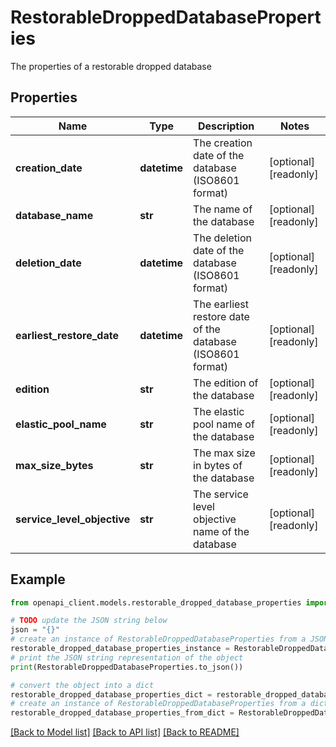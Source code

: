 # RestorableDroppedDatabaseProperties

The properties of a restorable dropped database

## Properties

Name | Type | Description | Notes
------------ | ------------- | ------------- | -------------
**creation_date** | **datetime** | The creation date of the database (ISO8601 format) | [optional] [readonly] 
**database_name** | **str** | The name of the database | [optional] [readonly] 
**deletion_date** | **datetime** | The deletion date of the database (ISO8601 format) | [optional] [readonly] 
**earliest_restore_date** | **datetime** | The earliest restore date of the database (ISO8601 format) | [optional] [readonly] 
**edition** | **str** | The edition of the database | [optional] [readonly] 
**elastic_pool_name** | **str** | The elastic pool name of the database | [optional] [readonly] 
**max_size_bytes** | **str** | The max size in bytes of the database | [optional] [readonly] 
**service_level_objective** | **str** | The service level objective name of the database | [optional] [readonly] 

## Example

```python
from openapi_client.models.restorable_dropped_database_properties import RestorableDroppedDatabaseProperties

# TODO update the JSON string below
json = "{}"
# create an instance of RestorableDroppedDatabaseProperties from a JSON string
restorable_dropped_database_properties_instance = RestorableDroppedDatabaseProperties.from_json(json)
# print the JSON string representation of the object
print(RestorableDroppedDatabaseProperties.to_json())

# convert the object into a dict
restorable_dropped_database_properties_dict = restorable_dropped_database_properties_instance.to_dict()
# create an instance of RestorableDroppedDatabaseProperties from a dict
restorable_dropped_database_properties_from_dict = RestorableDroppedDatabaseProperties.from_dict(restorable_dropped_database_properties_dict)
```
[[Back to Model list]](../README.md#documentation-for-models) [[Back to API list]](../README.md#documentation-for-api-endpoints) [[Back to README]](../README.md)


